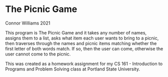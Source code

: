 # The Picnic Game

Connor Williams 2021

This program is The Picnic Game and it takes any number of names,
assigns them to a list, asks what item each user wants to bring to
a picnic, then traverses through the names and picnic items matching
whether the first letter of both words match. If so, then the user
can come, otherwise the user cannot come to the picnic.

This was created as a homework assignment for my CS 161 - Introduction
to Programs and Problem Solving class at Portland State University.
